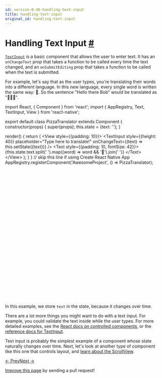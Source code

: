 ```yaml
---
id: version-0.46-handling-text-input
title: handling-text-input
original_id: handling-text-input
---
```

<a id="content"></a><h1><a class="anchor" name="handling-text-input"></a>Handling Text Input <a class="hash-link" href="docs/handling-text-input.html#handling-text-input">#</a></h1><div><p><a href="docs/textinput.html#content" target="_blank"><code>TextInput</code></a> is a basic component that allows the user to enter text. It has an <code>onChangeText</code> prop that takes
a function to be called every time the text changed, and an <code>onSubmitEditing</code> prop that takes a function to be called when the text is submitted.</p><p>For example, let's say that as the user types, you're translating their words  into a different language. In this new language, every single word is written the same way: 🍕. So the sentence "Hello there Bob" would be translated
as "🍕🍕🍕".</p><div class="web-player"><div class="prism language-javascript"><span class="token keyword">import</span> React<span class="token punctuation">,</span> <span class="token punctuation">{</span> Component <span class="token punctuation">}</span> <span class="token keyword">from</span> <span class="token string">'react'</span><span class="token punctuation">;</span>
<span class="token keyword">import</span> <span class="token punctuation">{</span> AppRegistry<span class="token punctuation">,</span> Text<span class="token punctuation">,</span> TextInput<span class="token punctuation">,</span> View <span class="token punctuation">}</span> <span class="token keyword">from</span> <span class="token string">'react-native'</span><span class="token punctuation">;</span>

<span class="token keyword">export</span> <span class="token keyword">default</span> <span class="token keyword">class</span> <span class="token class-name">PizzaTranslator</span> <span class="token keyword">extends</span> <span class="token class-name">Component</span> <span class="token punctuation">{</span>
  <span class="token function">constructor</span><span class="token punctuation">(</span>props<span class="token punctuation">)</span> <span class="token punctuation">{</span>
    <span class="token keyword">super</span><span class="token punctuation">(</span>props<span class="token punctuation">)</span><span class="token punctuation">;</span>
    <span class="token keyword">this</span><span class="token punctuation">.</span>state <span class="token operator">=</span> <span class="token punctuation">{</span>text<span class="token punctuation">:</span> <span class="token string">''</span><span class="token punctuation">}</span><span class="token punctuation">;</span>
  <span class="token punctuation">}</span>

  <span class="token function">render</span><span class="token punctuation">(</span><span class="token punctuation">)</span> <span class="token punctuation">{</span>
    <span class="token keyword">return</span> <span class="token punctuation">(</span>
      <span class="token operator">&lt;</span>View style<span class="token operator">=</span><span class="token punctuation">{</span><span class="token punctuation">{</span>padding<span class="token punctuation">:</span> <span class="token number">10</span><span class="token punctuation">}</span><span class="token punctuation">}</span><span class="token operator">&gt;</span>
        <span class="token operator">&lt;</span>TextInput
          style<span class="token operator">=</span><span class="token punctuation">{</span><span class="token punctuation">{</span>height<span class="token punctuation">:</span> <span class="token number">40</span><span class="token punctuation">}</span><span class="token punctuation">}</span>
          placeholder<span class="token operator">=</span><span class="token string">"Type here to translate!"</span>
          onChangeText<span class="token operator">=</span><span class="token punctuation">{</span><span class="token punctuation">(</span>text<span class="token punctuation">)</span> <span class="token operator">=&gt;</span> <span class="token keyword">this</span><span class="token punctuation">.</span><span class="token function">setState</span><span class="token punctuation">(</span><span class="token punctuation">{</span>text<span class="token punctuation">}</span><span class="token punctuation">)</span><span class="token punctuation">}</span>
        <span class="token operator">/</span><span class="token operator">&gt;</span>
        <span class="token operator">&lt;</span>Text style<span class="token operator">=</span><span class="token punctuation">{</span><span class="token punctuation">{</span>padding<span class="token punctuation">:</span> <span class="token number">10</span><span class="token punctuation">,</span> fontSize<span class="token punctuation">:</span> <span class="token number">42</span><span class="token punctuation">}</span><span class="token punctuation">}</span><span class="token operator">&gt;</span>
          <span class="token punctuation">{</span><span class="token keyword">this</span><span class="token punctuation">.</span>state<span class="token punctuation">.</span>text<span class="token punctuation">.</span><span class="token function">split</span><span class="token punctuation">(</span><span class="token string">' '</span><span class="token punctuation">)</span><span class="token punctuation">.</span><span class="token function">map</span><span class="token punctuation">(</span><span class="token punctuation">(</span>word<span class="token punctuation">)</span> <span class="token operator">=&gt;</span> word <span class="token operator">&amp;&amp;</span> <span class="token string">'🍕'</span><span class="token punctuation">)</span><span class="token punctuation">.</span><span class="token function">join</span><span class="token punctuation">(</span><span class="token string">' '</span><span class="token punctuation">)</span><span class="token punctuation">}</span>
        <span class="token operator">&lt;</span><span class="token operator">/</span>Text<span class="token operator">&gt;</span>
      <span class="token operator">&lt;</span><span class="token operator">/</span>View<span class="token operator">&gt;</span>
    <span class="token punctuation">)</span><span class="token punctuation">;</span>
  <span class="token punctuation">}</span>
<span class="token punctuation">}</span>
<span class="token comment" spellcheck="true">
// skip this line if using Create React Native App
</span>AppRegistry<span class="token punctuation">.</span><span class="token function">registerComponent</span><span class="token punctuation">(</span><span class="token string">'AwesomeProject'</span><span class="token punctuation">,</span> <span class="token punctuation">(</span><span class="token punctuation">)</span> <span class="token operator">=&gt;</span> PizzaTranslator<span class="token punctuation">)</span><span class="token punctuation">;</span></div><iframe style="margin-top:4px;" width="880" height="420" data-src="//cdn.rawgit.com/dabbott/react-native-web-player/gh-v1.2.6/index.html#code=import%20React%2C%20%7B%20Component%20%7D%20from%20'react'%3B%0Aimport%20%7B%20AppRegistry%2C%20Text%2C%20TextInput%2C%20View%20%7D%20from%20'react-native'%3B%0A%0Aexport%20default%20class%20PizzaTranslator%20extends%20Component%20%7B%0A%20%20constructor(props)%20%7B%0A%20%20%20%20super(props)%3B%0A%20%20%20%20this.state%20%3D%20%7Btext%3A%20''%7D%3B%0A%20%20%7D%0A%0A%20%20render()%20%7B%0A%20%20%20%20return%20(%0A%20%20%20%20%20%20%3CView%20style%3D%7B%7Bpadding%3A%2010%7D%7D%3E%0A%20%20%20%20%20%20%20%20%3CTextInput%0A%20%20%20%20%20%20%20%20%20%20style%3D%7B%7Bheight%3A%2040%7D%7D%0A%20%20%20%20%20%20%20%20%20%20placeholder%3D%22Type%20here%20to%20translate!%22%0A%20%20%20%20%20%20%20%20%20%20onChangeText%3D%7B(text)%20%3D%3E%20this.setState(%7Btext%7D)%7D%0A%20%20%20%20%20%20%20%20%2F%3E%0A%20%20%20%20%20%20%20%20%3CText%20style%3D%7B%7Bpadding%3A%2010%2C%20fontSize%3A%2042%7D%7D%3E%0A%20%20%20%20%20%20%20%20%20%20%7Bthis.state.text.split('%20').map((word)%20%3D%3E%20word%20%26%26%20'%F0%9F%8D%95').join('%20')%7D%0A%20%20%20%20%20%20%20%20%3C%2FText%3E%0A%20%20%20%20%20%20%3C%2FView%3E%0A%20%20%20%20)%3B%0A%20%20%7D%0A%7D%0A%0A%2F%2F%20skip%20this%20line%20if%20using%20Create%20React%20Native%20App%0AAppRegistry.registerComponent('AwesomeProject'%2C%20()%20%3D%3E%20PizzaTranslator)%3B" frameborder="0"></iframe></div><p>In this example, we store <code>text</code> in the state, because it changes over time.</p><p>There are a lot more things you might want to do with a text input. For example, you could validate the text inside while the user types. For more detailed examples, see the <a href="https://facebook.github.io/react/docs/forms.html" target="_blank">React docs on controlled components</a>, or the <a href="docs/textinput.html" target="_blank">reference docs for TextInput</a>.</p><p>Text input is probably the simplest example of a component whose state naturally changes over time. Next, let's look at another type of component like this one that controls layout, and <a href="docs/using-a-scrollview.html" target="_blank">learn about the ScrollView</a>.</p></div><div class="docs-prevnext"><a class="docs-prev" href="docs/flexbox.html#content">← Prev</a><a class="docs-next" href="docs/handling-touches.html#content">Next →</a></div><p class="edit-page-block"><a target="_blank" href="https://github.com/facebook/react-native/blob/master/docs/HandlingTextInput.md">Improve this page</a> by sending a pull request!</p>